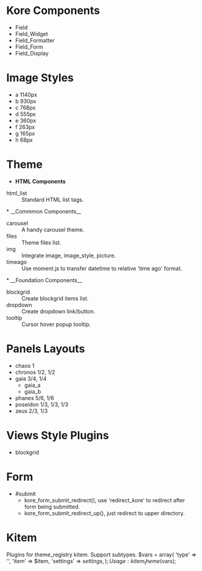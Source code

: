Kore Components
===============
* Field
* Field_Widget
* Field_Formatter
* Field_Form
* Field_Display

Image Styles
============
* a 1140px
* b 930px
* c 768px
* d 555px
* e 360px
* f 263px
* g 165px
* h 68px

Theme
=====
* __HTML Components__
<dl>
  <dt>html_list</dt>
    <dd>Standard HTML list tags.</dd>
</dl>
* __Commmon Components__
<dl>
  <dt>carousel</dt>
    <dd>A handy carousel theme.</dd>
  <dt>files</dt>
    <dd>Theme files list.</dd>
  <dt>img</dt>
    <dd>Integrate image, image_style, picture.</dd>
  <dt>timeago</dt>
    <dd>Use moment.js to transfer datetime to relative 'time ago' format.</dd>
</dl>
* __Foundation Components__
<dl>
  <dt>blockgrid</dt>
    <dd>Create blockgrid items list.</dd>
  <dt>dropdown</dt>
    <dd>Create dropdown link/button.</dd>
  <dt>tooltip</dt>
    <dd>Cursor hover popup tooltip.</dd>
</dl>

Panels Layouts
==============
* chaos 1
* chronos 1/2, 1/2
* gaia 3/4, 1/4
    - gaia_a
    - gaia_b
* phanes 5/6, 1/6
* poseidon 1/3, 1/3, 1/3
* zeus 2/3, 1/3

Views Style Plugins
===================
* blockgrid

Form
====
* #submit
    - kore_form_submit_redirect(), use 'redirect_kore' to redirect after form being submitted.
    - kore_form_submit_redirect_up(), just redirect to upper directory.

Kitem
=====
Plugins for theme_registry kitem.
Support subtypes.
    $vars = array(
      'type' => '',
      'item' => $item,
      'settings' => $settings,
    );
Usage: kitem_theme($vars);

